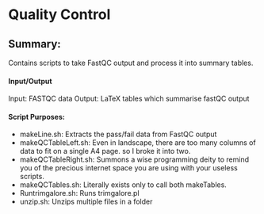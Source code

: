 # Quality Control

## Summary:
Contains scripts to take FastQC output and process it into summary tables. 

#### Input/Output
Input: 		FASTQC data
Output: 	LaTeX tables which summarise fastQC output

#### Script Purposes:

- makeLine.sh:			Extracts the pass/fail data from FastQC output
- makeQCTableLeft.sh:	Even in landscape, there are too many columns of data to fit on a single A4 page. so I broke it into two.
- makeQCTableRight.sh: 	Summons a wise programming deity to remind you of the precious internet space you are using with your useless scripts.
- makeQCTables.sh: 		Literally exists only to call both makeTables.
- Runtrimgalore.sh:		Runs trimgalore.pl
- unzip.sh: 			Unzips multiple files in a folder

